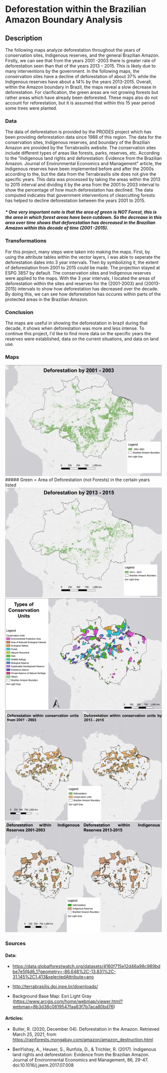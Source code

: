 # Deforestation within the Brazilian Amazon Boundary Analysis
## Description
The following maps analyze deforestation throughout the years of conservation sites, Indigenous reserves, and the general Brazilian Amazon. Firstly, we can see that from the years 2001 -2003 there is greater rate of deforestation seen than that of the years 2013 – 2015. This is likely due to many interventions by the government. In the following maps, the conservation sites have a decline of deforestation of about 37% while the Indigenous reserves have about a 14% by the years 2013-2015. Overall, within the Amazon boundary in Brazil, the maps reveal a slow decrease in deforestation. For clarification, the green areas are not growing forests but rather areas which have already been deforested. These maps also do not account for reforestation, but it is assumed that within this 15 year period some trees were planted. 

### Data
The data of deforestation is provided by the PRODES project which has been providing deforestation data since 1988 of this region. The data for the conservation sites, Indigenous reserves, and boundary of the Brazilian Amazon are provided by the Terrabrasilis website. The conservation sites include different types of areas like forests, parks, reserves, etc. According to the "Indigenous land rights and deforestation: Evidence from the Brazilian Amazon. Journal of Environmental Economics and Management" article, the Indigenous reserves have been implemented before and after the 2000s according to the, but the data from the Terrabrasilis site does not give the specific years. This data was processed by taking the areas within the 2013 to 2015 interval and dividing it by the area from the 2001 to 2003 interval to show the percentage of how much deforestation has declined. The data computed indicates that government interventions of clearcutting forests has helped to decline deforestation between the years 2001 to 2015. 
##### * One very important note is that the area of green is NOT Forest, this is the area in which forest areas have been cutdown. So the decrease in this area over time shows that deforestation has decreased in the Brazilian Amazon within this decade of time (2001 -2015).

### Transformations
For this project, many steps were taken into making the maps. First, by using the attribute tables within the vector layers, I was able to seperate the deforestation dates into 3 year intervals. Then by symbolizing it, the extent of deforestation from 2001 to 2015 could be made. The projection stayed at ESPG 3857 by default. The conservation sites and Indigenous reserves were applied to the maps. With the 3 year intervals, I located the areas of deforestation within the sites and reserves for the (2001-2003) and (20013-2015) intervals to show how deforestation has decreased over the decade. By doing this, we can see how deforestation has occures within parts of the protected areas in the Brazilian Amazon. 

### Conclusion
The maps are useful in showing the deforestation in brazil during that decade, it shows when deforestation was more and less intense. To continue this project, I'd like to find more data on the specific years the reserves were established, data on the current situations, and data on land use. 


### Maps
<img src="Project1_image1.png?raw=true"/>
##### Green = Area of Deforestation (not Forests) in the certain years listed
<img src="Project1_image2.png?raw=true"/>
<img src="Project1_image2.5.png?raw=true"/>
<img src="Project1_image3.png?raw=true"/>
<img src="Project1_image4.png?raw=true"/>

### Sources

#### Data: 
-	https://data.globalforestwatch.org/datasets/4160f715e12d46a98c989bdbe7e5f4d6_1?geometry=-86.648%2C-13.831%2C-31.145%2C1.413&selectedAttribute=ano

-	http://terrabrasilis.dpi.inpe.br/downloads/

-	Background Base Map: Esri Light Gray (https://www.arcgis.com/home/webmap/viewer.html?webmap=8b3d38c0819547faa83f7b7aca80bd76)

#### Articles:
-	Butler, R. (2020, December 04). Deforestation in the Amazon. Retrieved March 25, 2021, from https://rainforests.mongabay.com/amazon/amazon_destruction.html

-	BenYishay, A., Heuser, S., Runfola, D., & Trichler, R. (2017). Indigenous land rights and deforestation: Evidence from the Brazilian Amazon. Journal of Environmental Economics and Management, 86, 29-47. doi:10.1016/j.jeem.2017.07.008

